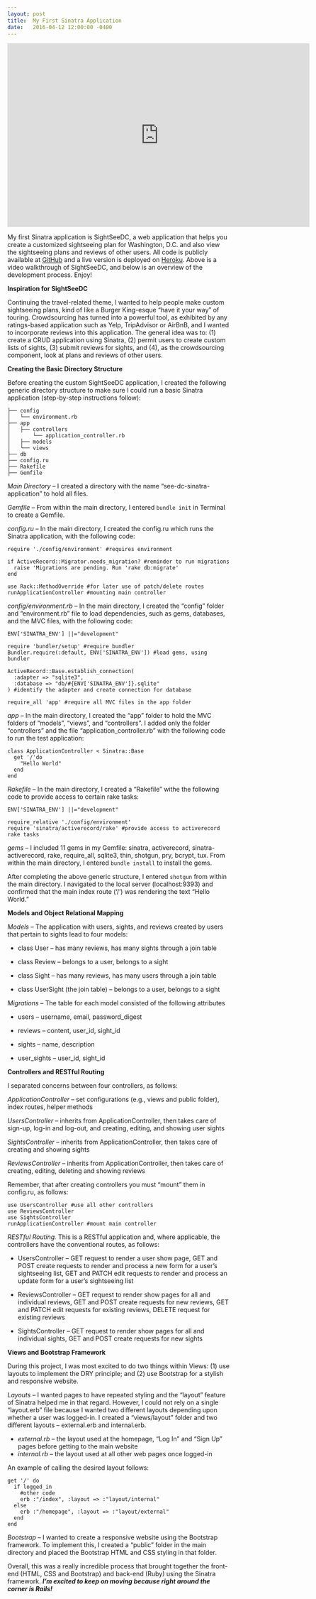 ```yaml
---
layout: post
title:  My First Sinatra Application
date:   2016-04-12 12:00:00 -0400
---
```


<p>
  <span style="text-align:center; display: block;">
    <iframe type="text/html" width="682" height="414" src="https://www.youtube.com/embed/sXplBn7gSdI?version=3&amp;rel=1&amp;fs=1&amp;autohide=2&amp;showsearch=0&amp;showinfo=1&amp;iv_load_policy=1&amp;wmode=transparent" allowfullscreen="true" style="border:0;">  
    </iframe>
  </span>
</p>

My first Sinatra application is SightSeeDC, a web application that helps you create a customized sightseeing plan for Washington, D.C. and also view the sightseeing plans and reviews of other users.  All code is publicly available at [GitHub](https://github.com/agdavid/see-dc-sinatra-application) and a live version is deployed on [Heroku](http://sightseedc-sinatra.herokuapp.com/).  Above is a video walkthrough of SightSeeDC, and below is an overview of the development process. Enjoy!

**Inspiration for SightSeeDC**

Continuing the travel-related theme, I wanted to help people make custom sightseeing plans, kind of like a Burger King-esque “have it your way” of touring.  Crowdsourcing has turned into a powerful tool, as exhibited by any ratings-based application such as Yelp, TripAdvisor or AirBnB, and I wanted to incorporate reviews into this application.  The general idea was to: (1) create a CRUD application using Sinatra, (2) permit users to create custom lists of sights, (3) submit reviews for sights, and (4), as the crowdsourcing component, look at plans and reviews of other users.

**Creating the Basic Directory Structure**

Before creating the custom SightSeeDC application, I created the following generic directory structure to make sure I could run a basic Sinatra application (step-by-step instructions follow):

```
├── config
│   └── environment.rb
├── app 
│   ├── controllers
│       └── application_controller.rb
│   ├── models
│   └── views
├── db  
├── config.ru 
├── Rakefile 
├── Gemfile
```

*Main Directory* – I created a directory with the name “see-dc-sinatra-application” to hold all files.

*Gemfile* – From within the main directory, I entered `bundle init` in Terminal to create a Gemfile.

*config.ru* – In the main directory, I created the config.ru which runs the Sinatra application, with the following code:

```
require './config/environment' #requires environment

if ActiveRecord::Migrator.needs_migration? #reminder to run migrations
  raise 'Migrations are pending. Run 'rake db:migrate'
end

use Rack::MethodOverride #for later use of patch/delete routes
runApplicationController #mounting main controller
```

*config/environment.rb* – In the main directory, I created the “config” folder and “environment.rb” file to load dependencies, such as gems, databases, and the MVC files, with the following code:

```
ENV['SINATRA_ENV'] ||="development"

require 'bundler/setup' #require bundler
Bundler.require(:default, ENV['SINATRA_ENV']) #load gems, using bundler

ActiveRecord::Base.establish_connection(
  :adapter => "sqlite3",
  :database => "db/#{ENV['SINATRA_ENV']}.sqlite"
) #identify the adapter and create connection for database

require_all 'app' #require all MVC files in the app folder
```

*app* – In the main directory, I created the “app” folder to hold the MVC folders of “models”, “views”, and “controllers”.  I added only the folder “controllers” and the file “application_controller.rb” with the following code to run the test application:

```
class ApplicationController < Sinatra::Base
  get '/'do
    "Hello World"
  end
end
```

*Rakefile* – In the main directory, I created a “Rakefile” withe the following code to provide access to certain rake tasks:

```
ENV['SINATRA_ENV'] ||="development"

require_relative './config/environment'
require 'sinatra/activerecord/rake' #provide access to activerecord rake tasks
```

*gems* – I included 11 gems in my Gemfile: sinatra, activerecord, sinatra-activerecord, rake, require_all, sqlite3, thin, shotgun, pry, bcrypt, tux. From within the main directory, I entered `bundle install` to install the gems.

After completing the above generic structure, I entered `shotgun` from within the main directory. I navigated to the local server (localhost:9393) and confirmed that the main index route (‘/’) was rendering the text “Hello World.”

**Models and Object Relational Mapping**

*Models* – The application with users, sights, and reviews created by users that pertain to sights lead to four models:

- class User – has many reviews, has many sights through a join table

- class Review – belongs to a user, belongs to a sight

- class Sight – has many reviews, has many users through a join table

- class UserSight (the join table) – belongs to a user, belongs to a sight

*Migrations* – The table for each model consisted of the following attributes

- users – username, email, password_digest

- reviews – content, user_id, sight_id

- sights – name, description

- user_sights – user_id, sight_id

**Controllers and RESTful Routing**

I separated concerns between four controllers, as follows:

*ApplicationController* – set configurations (e.g., views and public folder), index routes, helper methods

*UsersController* – inherits from ApplicationController, then takes care of sign-up, log-in and log-out, and creating, editing, and showing user sights

*SightsController* – inherits from ApplicationController, then takes care of creating and showing sights

*ReviewsController* – inherits from ApplicationController, then takes care of creating, editing, deleting and showing reviews

Remember, that after creating controllers you must “mount” them in config.ru, as follows:

```
use UsersController #use all other controllers
use ReviewsController 
use SightsController 
runApplicationController #mount main controller
```

*RESTful Routing.* This is a RESTful application and, where applicable, the controllers have the conventional routes, as follows:

- UsersController – GET request to render a user show page, GET and POST create requests to render and process a new form for a user’s sightseeing list, GET and PATCH edit requests to render and process an update form for a user’s sightseeing list

- ReviewsController – GET request to render show pages for all and individual reviews, GET and POST create requests for new reviews, GET and PATCH edit requests for existing reviews, DELETE request for existing reviews

- SightsController – GET request to render show pages for all and individual sights, GET and POST create requests for new sights

**Views and Bootstrap Framework**

During this project, I was most excited to do two things within Views: (1) use layouts to implement the DRY principle; and (2) use Bootstrap for a stylish and responsive website.

*Layouts* – I wanted pages to have repeated styling and the “layout” feature of Sinatra helped me in that regard. However, I could not rely on a single “layout.erb” file because I wanted two different layouts depending upon whether a user was logged-in.  I created a “views/layout” folder and two different layouts – external.erb and internal.erb.

* *external.rb* – the layout used at the homepage, “Log In” and “Sign Up” pages before getting to the main website
* *internal.rb* – the layout used at all other web pages once logged-in

An example of calling the desired layout follows:

```
get '/' do
  if logged_in
    #other code
    erb :"/index", :layout => :"layout/internal"
  else
    erb :"/homepage", :layout => :"layout/external"
  end
end
```

*Bootstrap* – I wanted to create a responsive website using the Bootstrap framework. To implement this, I created a “public” folder in the main directory and placed the Bootstrap HTML and CSS styling in that folder.

Overall, this was a really incredible process that brought together the front-end (HTML, CSS and Bootstrap) and back-end (Ruby) using the Sinatra framework. ***I’m excited to keep on moving because right around the corner is Rails!***